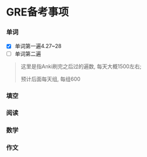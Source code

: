 # GRE备考事项

### 单词

- [x] 单词第一遍4.27~28
- [ ] 单词第二遍

> 这里是指Anki刷完之后过的遍数, 每天大概1500左右;
>
> 预计后面每天组, 每组600



### 填空



### 阅读



### 数学



### 作文

